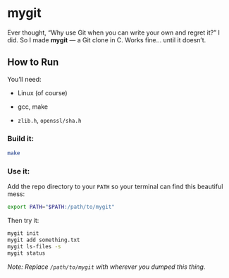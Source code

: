 # mygit

Ever thought,  “Why use Git when you can write your own and regret it?”
I did. So I made **mygit** — a Git clone in C. Works fine... until it doesn’t.
  
## How to Run

You’ll need:

- Linux (of course)
    
- gcc, make
    
- `zlib.h`, `openssl/sha.h`
    

### Build it:

```bash
make
```

### Use it:

Add the repo directory to your `PATH` so your terminal can find this beautiful mess:

```bash
export PATH="$PATH:/path/to/mygit"
```

Then try it:

```bash
mygit init
mygit add something.txt
mygit ls-files -s
mygit status
```

_Note: Replace `/path/to/mygit` with wherever you dumped this thing._
